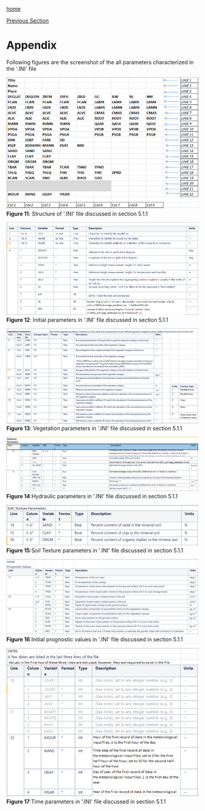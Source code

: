 ---
---

[home](home.html)

[Previous Section](references.html)

# Appendix

Following figures are the screenshot of the all parameters characterized in the '.INI' file

![](figures/afigure11.png) **Figure 11**: Structure of '.INI' file discussed in section 5.1.1

![](figures/afigure12.png) **Figure 12**: Initial parameters in '.INI' file discussed in section 5.1.1

![](figures/afigure13.png) **Figure 13**: Vegetation parameters in '.INI' file discussed in section 5.1.1

![](figures/afigure14.png) **Figure 14**:Hydraulic parameters in '.INI' file discussed in section 5.1.1

![](figures/afigure15.png) **Figure 15**:Soil Texture parameters in '.INI' file discussed in section 5.1.1

![](figures/afigure16.png) **Figure 16**:Initial prognostic values in '.INI' file discussed in section 5.1.1

![](figures/afigure17.png) **Figure 17**:Time parameters in '.INI' file discussed in section 5.1.1
